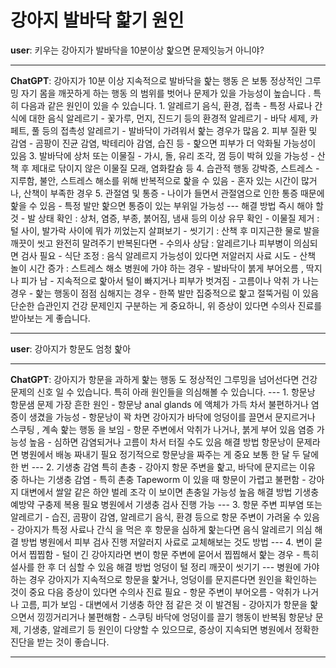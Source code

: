 # 강아지 발바닥 핥기 원인

**user**:
키우는 강아지가 발바닥을 10분이상 핥으면 문제잇능거 아니야?

---

**ChatGPT**:
강아지가 10분 이상 지속적으로 발바닥을 핥는 행동 은 보통 정상적인 그루밍 자기 몸을 깨끗하게 하는 행동 의 범위를 벗어나 문제가 있을 가능성이 높습니다 . 특히 다음과 같은 원인이 있을 수 있습니다. 1. 알레르기 음식, 환경, 접촉 - 특정 사료나 간식에 대한 음식 알레르기 - 꽃가루, 먼지, 진드기 등의 환경적 알레르기 - 바닥 세제, 카페트, 풀 등의 접촉성 알레르기 - 발바닥이 가려워서 핥는 경우가 많음 2. 피부 질환 및 감염 - 곰팡이 진균 감염, 박테리아 감염, 습진 등 - 핥으면 피부가 더 악화될 가능성이 있음 3. 발바닥에 상처 또는 이물질 - 가시, 돌, 유리 조각, 껌 등이 박혀 있을 가능성 - 산책 후 제대로 닦이지 않은 이물질 모래, 염화칼슘 등 4. 습관적 행동 강박증, 스트레스 - 지루함, 불안, 스트레스 해소를 위해 반복적으로 핥을 수 있음 - 혼자 있는 시간이 많거나, 산책이 부족한 경우 5. 관절염 및 통증 - 나이가 들면서 관절염으로 인한 통증 때문에 핥을 수 있음 - 특정 발만 핥으면 통증이 있는 부위일 가능성 --- 해결 방법 즉시 해야 할 것 - 발 상태 확인 : 상처, 염증, 부종, 붉어짐, 냄새 등의 이상 유무 확인 - 이물질 제거 : 털 사이, 발가락 사이에 뭐가 끼었는지 살펴보기 - 씻기기 : 산책 후 미지근한 물로 발을 깨끗이 씻고 완전히 말려주기 반복된다면 - 수의사 상담 : 알레르기나 피부병이 의심되면 검사 필요 - 식단 조정 : 음식 알레르지 가능성이 있다면 저알러지 사료 시도 - 산책 놀이 시간 증가 : 스트레스 해소 병원에 가야 하는 경우 - 발바닥이 붉게 부어오름 , 딱지나 피가 남 - 지속적으로 핥아서 털이 빠지거나 피부가 벗겨짐 - 고름이나 악취 가 나는 경우 - 핥는 행동이 점점 심해지는 경우 - 한쪽 발만 집중적으로 핥고 절뚝거림 이 있음 단순한 습관인지 건강 문제인지 구분하는 게 중요하니, 위 증상이 있다면 수의사 진료를 받아보는 게 좋습니다.

---

**user**:
강아지가 항문도 엄청 핥아

---

**ChatGPT**:
강아지가 항문을 과하게 핥는 행동 도 정상적인 그루밍을 넘어선다면 건강 문제의 신호 일 수 있습니다. 특히 아래 원인들을 의심해볼 수 있습니다. --- 1. 항문낭 항문샘 문제 가장 흔한 원인 - 항문낭 anal glands 에 액체가 가득 차서 불편하거나 염증이 생겼을 가능성 - 항문낭이 꽉 차면 강아지가 바닥에 엉덩이를 끌면서 문지르거나 스쿠팅 , 계속 핥는 행동 을 보임 - 항문 주변에서 악취가 나거나, 붉게 부어 있음 염증 가능성 높음 - 심하면 감염되거나 고름이 차서 터질 수도 있음 해결 방법 항문낭이 문제라면 병원에서 배농 짜내기 필요 정기적으로 항문낭을 짜주는 게 중요 보통 한 달 두 달에 한 번 --- 2. 기생충 감염 특히 촌충 - 강아지 항문 주변을 핥고, 바닥에 문지르는 이유 중 하나는 기생충 감염 - 특히 촌충 Tapeworm 이 있을 때 항문이 가렵고 불편함 - 강아지 대변에서 쌀알 같은 하얀 벌레 조각 이 보이면 촌충일 가능성 높음 해결 방법 기생충 예방약 구충제 복용 필요 병원에서 기생충 검사 진행 가능 --- 3. 항문 주변 피부염 또는 알레르기 - 습진, 곰팡이 감염, 알레르기 음식, 환경 등으로 항문 주변이 가려울 수 있음 - 강아지가 특정 사료나 간식 을 먹은 후 항문을 심하게 핥는다면 음식 알레르기 의심 해결 방법 병원에서 피부 검사 진행 저알러지 사료로 교체해보는 것도 방법 --- 4. 변이 묻어서 찝찝함 - 털이 긴 강아지라면 변이 항문 주변에 묻어서 찝찝해서 핥는 경우 - 특히 설사를 한 후 더 심할 수 있음 해결 방법 엉덩이 털 정리 깨끗이 씻기기 --- 병원에 가야 하는 경우 강아지가 지속적으로 항문을 핥거나, 엉덩이를 문지른다면 원인을 확인하는 것이 중요 다음 증상이 있다면 수의사 진료 필요 - 항문 주변이 부어오름 - 악취가 나거나 고름, 피가 보임 - 대변에서 기생충 하얀 점 같은 것 이 발견됨 - 강아지가 항문을 핥으면서 낑낑거리거나 불편해함 - 스쿠팅 바닥에 엉덩이를 끌기 행동이 반복됨 항문낭 문제, 기생충, 알레르기 등 원인이 다양할 수 있으므로, 증상이 지속되면 병원에서 정확한 진단을 받는 것이 좋습니다.

---

